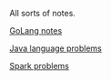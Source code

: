 All sorts of notes.

[GoLang notes](<./GoLangNotes/Go language notes.md>)

[Java language problems](<./JavaNotes/Java language problems.md>)

[Spark problems](<./SparkNotes/Spark problems.md>)